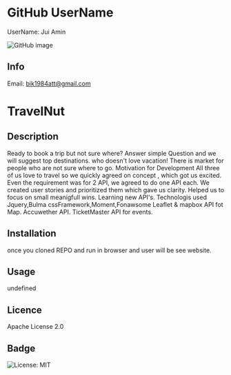
# GitHub UserName
UserName: Jui Amin

![GitHub image](undefined)

## Info
Email: [bik1984att@gmail.com](mailto:bik1984att@gmail.com)

# TravelNut

## Description
Ready to book a trip but not sure where? Answer simple Question and we will suggest top destinations.                       who doesn't love vacation! There is market for people who are not sure where to go.                                                                                                                                                                                                             Motivation for Development                                                                                                                                                                                                                                                                      All three of us love to travel so we quickly agreed on concept , which got us excited.                                                          Even the requirement was for 2 API, we agreed to do one  API each.                                                                              We created user stories and prioritized them which gave us clarity.                                                                             Helped us to focus on small meanigfull wins.                                                                                                    Learning new API's.                                                                                                                                                                                                                                                                             Technologis used                                                                                                                                                                                                                                                                                Jquery,Bulma cssFramework,Moment,Fonawsome                                                                                                      Leaflet & mapbox API fot Map.                                                                                                                   Accuwether API.                                                                                                                                 TicketMaster API for events.                                                                                                                                                

## Installation
once you cloned REPO and run in browser and user will be see website. 

## Usage
undefined

## Licence
Apache License 2.0

## Badge
![License: MIT](https://img.shields.io/badge/License-MIT-yellow.svg)

